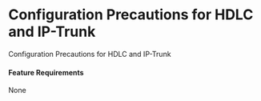 Configuration Precautions for HDLC and IP-Trunk
===============================================

Configuration Precautions for HDLC and IP-Trunk

#### Feature Requirements

None